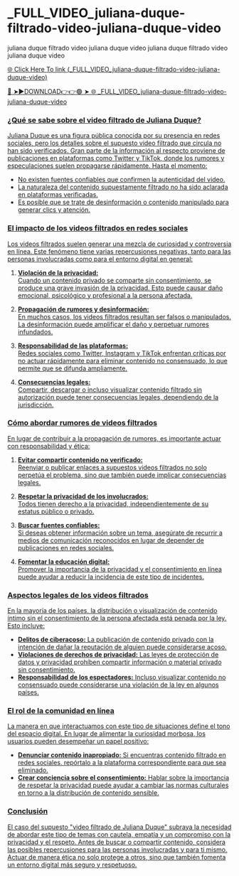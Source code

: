# _FULL_VIDEO_juliana-duque-filtrado-video-juliana-duque-video
juliana duque filtrado video  juliana duque video  juliana duque filtrado video juliana duque video

<a href="https://fifa55ballz.com/cxggre"> 🌐 Click Here To link (_FULL_VIDEO_juliana-duque-filtrado-video-juliana-duque-video)

🔴 ➤►DOWNLOAD👉👉🟢 ➤  <a href="https://fifa55ballz.com/cxggre"> 🌐 _FULL_VIDEO_juliana-duque-filtrado-video-juliana-duque-video

### **¿Qué se sabe sobre el video filtrado de Juliana Duque?**

Juliana Duque es una figura pública conocida por su presencia en redes sociales, pero los detalles sobre el supuesto video filtrado que circula no han sido verificados. Gran parte de la información al respecto proviene de publicaciones en plataformas como Twitter y TikTok, donde los rumores y especulaciones suelen propagarse rápidamente. Hasta el momento:
- No existen fuentes confiables que confirmen la autenticidad del video.
- La naturaleza del contenido supuestamente filtrado no ha sido aclarada en plataformas verificadas.
- Es posible que se trate de desinformación o contenido manipulado para generar clics y atención.

### **El impacto de los videos filtrados en redes sociales**

Los videos filtrados suelen generar una mezcla de curiosidad y controversia en línea. Este fenómeno tiene varias repercusiones negativas, tanto para las personas involucradas como para el entorno digital en general:

1. **Violación de la privacidad:**  
   Cuando un contenido privado se comparte sin consentimiento, se produce una grave invasión de la privacidad. Esto puede causar daño emocional, psicológico y profesional a la persona afectada.

2. **Propagación de rumores y desinformación:**  
   En muchos casos, los videos filtrados resultan ser falsos o manipulados. La desinformación puede amplificar el daño y perpetuar rumores infundados.

3. **Responsabilidad de las plataformas:**  
   Redes sociales como Twitter, Instagram y TikTok enfrentan críticas por no actuar rápidamente para eliminar contenido no consensuado, lo que permite que se difunda ampliamente.

4. **Consecuencias legales:**  
   Compartir, descargar o incluso visualizar contenido filtrado sin autorización puede tener consecuencias legales, dependiendo de la jurisdicción.

### **Cómo abordar rumores de videos filtrados**

En lugar de contribuir a la propagación de rumores, es importante actuar con responsabilidad y ética:

1. **Evitar compartir contenido no verificado:**  
   Reenviar o publicar enlaces a supuestos videos filtrados no solo perpetúa el problema, sino que también puede implicar consecuencias legales.

2. **Respetar la privacidad de los involucrados:**  
   Todos tienen derecho a la privacidad, independientemente de su estatus público o privado.

3. **Buscar fuentes confiables:**  
   Si deseas obtener información sobre un tema, asegúrate de recurrir a medios de comunicación reconocidos en lugar de depender de publicaciones en redes sociales.

4. **Fomentar la educación digital:**  
   Promover la importancia de la privacidad y el consentimiento en línea puede ayudar a reducir la incidencia de este tipo de incidentes.

### **Aspectos legales de los videos filtrados**

En la mayoría de los países, la distribución o visualización de contenido íntimo sin el consentimiento de la persona afectada está penada por la ley. Esto incluye:

- **Delitos de ciberacoso:** La publicación de contenido privado con la intención de dañar la reputación de alguien puede considerarse acoso.
- **Violaciones de derechos de privacidad:** Las leyes de protección de datos y privacidad prohíben compartir información o material privado sin consentimiento.
- **Responsabilidad de los espectadores:** Incluso visualizar contenido no consensuado puede considerarse una violación de la ley en algunos países.

### **El rol de la comunidad en línea**

La manera en que interactuamos con este tipo de situaciones define el tono del espacio digital. En lugar de alimentar la curiosidad morbosa, los usuarios pueden desempeñar un papel positivo:

- **Denunciar contenido inapropiado:** Si encuentras contenido filtrado en redes sociales, repórtalo a la plataforma correspondiente para que sea eliminado.
- **Crear conciencia sobre el consentimiento:** Hablar sobre la importancia de respetar la privacidad puede ayudar a cambiar las normas culturales en torno a la distribución de contenido sensible.

### **Conclusión**

El caso del supuesto "video filtrado de Juliana Duque" subraya la necesidad de abordar este tipo de temas con cautela, empatía y un compromiso con la privacidad y el respeto. Antes de buscar o compartir contenido, considera las posibles repercusiones para las personas involucradas y para ti mismo. Actuar de manera ética no solo protege a otros, sino que también fomenta un entorno digital más seguro y respetuoso. 














